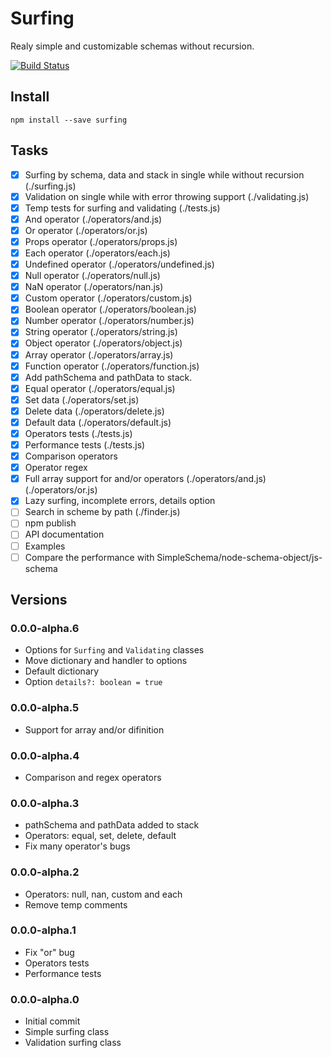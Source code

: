 # Surfing

Realy simple and customizable schemas without recursion.

[![Build Status](https://travis-ci.org/meteor-shuttler/surfing.svg?branch=master)](https://travis-ci.org/meteor-shuttler/surfing)

## Install

```
npm install --save surfing
```

## Tasks

- [x] Surfing by schema, data and stack in single while without recursion (./surfing.js)
- [x] Validation on single while with error throwing support (./validating.js)
- [x] Temp tests for surfing and validating (./tests.js)
- [x] And operator (./operators/and.js)
- [x] Or operator (./operators/or.js)
- [x] Props operator (./operators/props.js)
- [x] Each operator (./operators/each.js)
- [x] Undefined operator (./operators/undefined.js)
- [x] Null operator (./operators/null.js)
- [x] NaN operator (./operators/nan.js)
- [x] Custom operator (./operators/custom.js)
- [x] Boolean operator (./operators/boolean.js)
- [x] Number operator (./operators/number.js)
- [x] String operator (./operators/string.js)
- [x] Object operator (./operators/object.js)
- [x] Array operator (./operators/array.js)
- [x] Function operator (./operators/function.js)
- [x] Add pathSchema and pathData to stack.
- [x] Equal operator (./operators/equal.js)
- [x] Set data (./operators/set.js)
- [x] Delete data (./operators/delete.js)
- [x] Default data (./operators/default.js)
- [x] Operators tests (./tests.js)
- [x] Performance tests (./tests.js)
- [x] Comparison operators
- [x] Operator regex
- [x] Full array support for and/or operators (./operators/and.js) (./operators/or.js)
- [x] Lazy surfing, incomplete errors, details option
- [ ] Search in scheme by path (./finder.js)
- [ ] npm publish
- [ ] API documentation
- [ ] Examples
- [ ] Compare the performance with SimpleSchema/node-schema-object/js-schema

## Versions

### 0.0.0-alpha.6
* Options for `Surfing` and `Validating` classes
* Move dictionary and handler to options
* Default dictionary
* Option `details?: boolean = true`

### 0.0.0-alpha.5
* Support for array and/or difinition

### 0.0.0-alpha.4
* Comparison and regex operators

### 0.0.0-alpha.3
* pathSchema and pathData added to stack
* Operators: equal, set, delete, default
* Fix many operator's bugs

### 0.0.0-alpha.2
* Operators: null, nan, custom and each
* Remove temp comments

### 0.0.0-alpha.1
* Fix "or" bug
* Operators tests
* Performance tests

### 0.0.0-alpha.0
* Initial commit
* Simple surfing class
* Validation surfing class